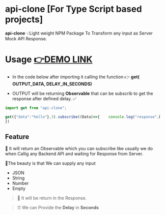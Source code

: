 #  api-clone [For Type Script based projects]

**api-clone**  💡Light weight NPM Package To Transform any input as Server Mock API Response.



# Usage [👉DEMO LINK](https://codesandbox.io/p/devbox/rstsjj)
- In the code below after importing it calling the function 👉 **get( OUTPUT_DATA, DELAY_IN_SECONDS)** 

- OUTPUT will be returning **Observable** that can be subscrib to get the response after defined delay. ✅


```javascript
import get from "api-clone";

get({"data":"hello"},3).subscribe((Data)=>{    console.log("response",Data);
})
```

## Feature 

🌻 It will return an Observable which you can subscribe like usually we do when Callig any Backend API and waiting for Response from Server.

🥀The beauty is that We can supply any input 
- JSON
- String 
-  Number
-  Empty

> 🤖 It will be return in the Response.

> ⏰ We can Provide the **Delay**  in **Seconds**
